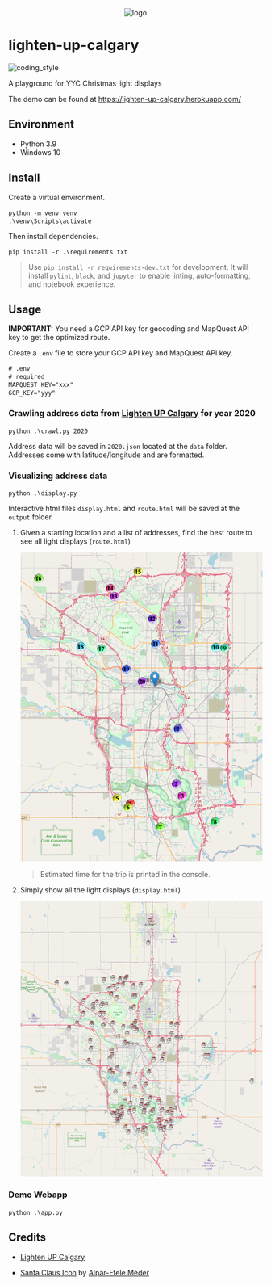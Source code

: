 <div align="center">
    <img src="https://cdn4.iconfinder.com/data/icons/free-color-christmas-icons/24/Santa_Claus-512.png" alt="logo" height="128">
</div>

# lighten-up-calgary

![coding_style](https://img.shields.io/badge/code%20style-black-000000.svg)

A playground for YYC Christmas light displays

The demo can be found at https://lighten-up-calgary.herokuapp.com/

## Environment

- Python 3.9
- Windows 10

## Install

Create a virtual environment.

    python -m venv venv
    .\venv\Scripts\activate

Then install dependencies.

    pip install -r .\requirements.txt

> Use `pip install -r requirements-dev.txt` for development.
> It will install `pylint`, `black`, and `jupyter` to enable linting, auto-formatting, and notebook experience.

## Usage

**IMPORTANT:** You need a GCP API key for geocoding and MapQuest API key to get the optimized route.

Create a `.env` file to store your GCP API key and MapQuest API key.

    # .env
    # required
    MAPQUEST_KEY="xxx"
    GCP_KEY="yyy"

### Crawling address data from [Lighten UP Calgary][1] for year 2020

    python .\crawl.py 2020

Address data will be saved in `2020.json` located at the `data` folder. Addresses come with latitude/longitude and are formatted.

### Visualizing address data

    python .\display.py

Interactive html files `display.html` and `route.html` will be saved at the `output` folder.

1. Given a starting location and a list of addresses, find the best route to see all light displays (`route.html`)

   ![](examples/route.png)

   > Estimated time for the trip is printed in the console.

2. Simply show all the light displays (`display.html`)

   ![](examples/display.png)

### Demo Webapp

    python .\app.py

## Credits

- [Lighten UP Calgary][1]

- [Santa Claus Icon][2] by [Alpár-Etele Méder][3]

[1]: https://lightenupcalgary.ca/
[2]: https://www.iconfinder.com/icons/1651938/christmas_claus_santa_icon
[3]: https://www.iconfinder.com/pocike
